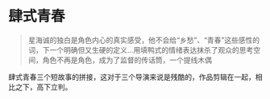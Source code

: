 # 肆式青春


> 星海诚的独白是角色内心的真实感受，他不会给“乡愁”、“青春”这些感性的词，下一个明确但又生硬的定义...用填鸭式的情绪表达抹杀了观众的思考空间，角色不再是角色，成为了监督的传话筒，一个提线木偶

肆式青春三个短故事的拼接，这对于三个导演来说是残酷的，作品剪辑在一起，相比之下，高下立判。